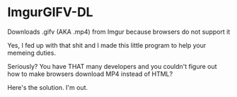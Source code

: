 # ImgurGIFV-DL
Downloads .gifv (AKA .mp4) from Imgur because browsers do not support it

Yes, I fed up with that shit and I made this little program to help your memeing duties.

Seriously? You have THAT many developers and you couldn't figure out how to make browsers download MP4 instead of HTML?

Here's the solution. I'm out.
